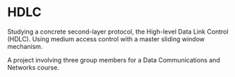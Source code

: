 HDLC
====

Studying a concrete second-layer protocol, the High-level Data Link Control (HDLC). Using medium access control with a master sliding window mechanism. 

A project involving three group members for a Data Communications and Networks course. 

